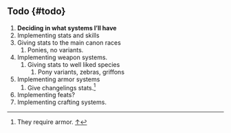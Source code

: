 ## Todo {#todo}

1. **Deciding in what systems I’ll have**
2. Implementing stats and skills
3. Giving stats to the main canon races
    1.  Ponies, no variants.
4.  Implementing weapon systems.
    1.  Giving stats to well liked species
        1.  Pony variants, zebras, griffons
5.  Implementing armor systems
    1.  Give changelings stats.[^penis]
6.  Implementing feats?
7.  Implementing crafting systems.







[^penis]: They require armor. [↑](#781537938164547-footnote-ref-11)
